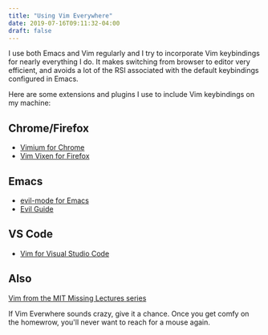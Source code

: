 ```yaml
---
title: "Using Vim Everywhere"
date: 2019-07-16T09:11:32-04:00
draft: false 
---
```


I use both Emacs and Vim regularly and I try to incorporate Vim keybindings for nearly everything I do. It makes switching from browser to
editor very efficient, and avoids a lot of the RSI associated with the default keybindings
configured in Emacs. 

Here are some extensions and plugins I use to include Vim keybindings on my machine:

## Chrome/Firefox

* [Vimium for Chrome](https://chrome.google.com/webstore/detail/vimium/dbepggeogbaibhgnhhndojpepiihcmeb?hl=en "Vimium for Chrome")
* [Vim Vixen for Firefox](https://addons.mozilla.org/en-US/firefox/addon/vim-vixen/)

## Emacs

* [evil-mode for Emacs](https://github.com/emacs-evil/evil "Evil Mode for Emacs")
* [Evil Guide](https://github.com/noctuid/evil-guide)

## VS Code

* [Vim for Visual Studio Code](https://github.com/VSCodeVim/Vim)

## Also

[Vim from the MIT Missing Lectures series](https://missing.csail.mit.edu/2020/editors/)

If Vim Everwhere sounds crazy, give it a chance. Once you get comfy on the homewrow, you'll never want to reach for a mouse again.
